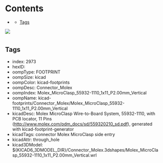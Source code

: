 



Contents
========

* [](#)
	* [Tags](#tags)
  
![][im]
# 

## Tags

- index: 2973
- hexID: 
- oompType: FOOTPRINT
- oompSize: kicad
- oompColor: kicad-footprints
- oompDesc: Connector_Molex
- oompIndex: Molex_MicroClasp_55932-1110_1x11_P2.00mm_Vertical
- oompName: kicad-footprints/Connector_Molex/Molex_MicroClasp_55932-1110_1x11_P2.00mm_Vertical
- kicadDesc: Molex MicroClasp Wire-to-Board System, 55932-1110, with PCB locator, 11 Pins (http://www.molex.com/pdm_docs/sd/559320210_sd.pdf), generated with kicad-footprint-generator
- kicadTags: connector Molex MicroClasp side entry
- kicadAttr: through_hole
- kicad3DModel: ${KICAD6_3DMODEL_DIR}/Connector_Molex.3dshapes/Molex_MicroClasp_55932-1110_1x11_P2.00mm_Vertical.wrl



[im]: image.png
